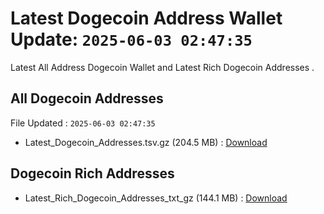 # Latest Dogecoin Address Wallet Update: `2025-06-03 02:47:35`

Latest All Address Dogecoin Wallet and Latest Rich Dogecoin Addresses .

## All Dogecoin Addresses

File Updated : `2025-06-03 02:47:35`

- Latest_Dogecoin_Addresses.tsv.gz (204.5 MB) : [Download](https://github.com/Pymmdrza/Rich-Address-Wallet/releases/tag/Dogecoin)

## Dogecoin Rich Addresses

- Latest_Rich_Dogecoin_Addresses_txt_gz (144.1 MB) : [Download](https://github.com/Pymmdrza/Rich-Address-Wallet/releases/tag/Dogecoin)
